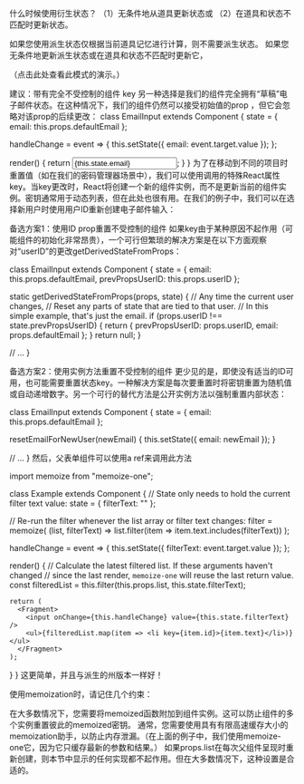 什么时候使用衍生状态？
（1）无条件地从道具更新状态或
（2）在道具和状态不匹配时更新状态。

如果您使用派生状态仅根据当前道具记忆进行计算，则不需要派生状态。
如果您无条件地更新派生状态或在道具和状态不匹配时更新它，



（点击此处查看此模式的演示。）

建议：带有完全不受控制的组件 key
另一种选择是我们的组件完全拥有“草稿”电子邮件状态。在这种情况下，我们的组件仍然可以接受初始值的prop ，但它会忽略对该prop的后续更改：
class EmailInput extends Component {
  state = { email: this.props.defaultEmail };

  handleChange = event => {
    this.setState({ email: event.target.value });
  };

  render() {
    return <input onChange={this.handleChange} value={this.state.email} />;
  }
}
为了在移动到不同的项目时重置值（如在我们的密码管理器场景中），我们可以使用调用的特殊React属性key。当key更改时，React将创建一个新的组件实例，而不是更新当前的组件实例。密钥通常用于动态列表，但在此处也很有用。在我们的例子中，我们可以在选择新用户时使用用户ID重新创建电子邮件输入：

<EmailInput
  defaultEmail={this.props.user.email}
  key={this.props.user.id}
/>



备选方案1：使用ID prop重置不受控制的组件
如果key由于某种原因不起作用（可能组件的初始化非常昂贵），一个可行但繁琐的解决方案是在以下方面观察对“userID”的更改getDerivedStateFromProps：

class EmailInput extends Component {
  state = {
    email: this.props.defaultEmail,
    prevPropsUserID: this.props.userID
  };

  static getDerivedStateFromProps(props, state) {
    // Any time the current user changes,
    // Reset any parts of state that are tied to that user.
    // In this simple example, that's just the email.
    if (props.userID !== state.prevPropsUserID) {
      return {
        prevPropsUserID: props.userID,
        email: props.defaultEmail
      };
    }
    return null;
  }

  // ...
}

备选方案2：使用实例方法重置不受控制的组件
更少见的是，即使没有适当的ID可用，也可能需要重置状态key。一种解决方案是每次要重置时将密钥重置为随机值或自动递增数字。另一个可行的替代方法是公开实例方法以强制重置内部状态：

class EmailInput extends Component {
  state = {
    email: this.props.defaultEmail
  };

  resetEmailForNewUser(newEmail) {
    this.setState({ email: newEmail });
  }

  // ...
}
然后，父表单组件可以使用a ref来调用此方法




import memoize from "memoize-one";

class Example extends Component {
  // State only needs to hold the current filter text value:
  state = { filterText: "" };

  // Re-run the filter whenever the list array or filter text changes:
  filter = memoize(
    (list, filterText) => list.filter(item => item.text.includes(filterText))
  );

  handleChange = event => {
    this.setState({ filterText: event.target.value });
  };

  render() {
    // Calculate the latest filtered list. If these arguments haven't changed
    // since the last render, `memoize-one` will reuse the last return value.
    const filteredList = this.filter(this.props.list, this.state.filterText);

    return (
      <Fragment>
        <input onChange={this.handleChange} value={this.state.filterText} />
        <ul>{filteredList.map(item => <li key={item.id}>{item.text}</li>)}</ul>
      </Fragment>
    );
  }
}
这更简单，并且与派生的州版本一样好！

使用memoization时，请记住几个约束：

在大多数情况下，您需要将memoized函数附加到组件实例。这可以防止组件的多个实例重置彼此的memoized密钥。
通常，您需要使用具有有限高速缓存大小的memoization助手，以防止内存泄漏。（在上面的例子中，我们使用memoize-one它，因为它只缓存最新的参数和结果。）
如果props.list在每次父组件呈现时重新创建，则本节中显示的任何实现都不起作用。但在大多数情况下，这种设置是合适的。

